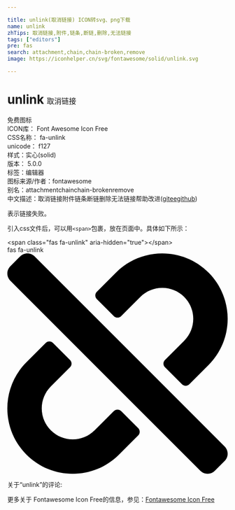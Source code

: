 ```yaml
---

title: unlink(取消链接) ICON转svg、png下载
name: unlink
zhTips: 取消链接,附件,链条,断链,删除,无法链接
tags: ["editors"]
pre: fas
search: attachment,chain,chain-broken,remove
image: https://iconhelper.cn/svg/fontawesome/solid/unlink.svg

---
```


# unlink  <small style="font-size: 60%;font-weight: 100">取消链接</small>


<div class="detail-page">
<p>
<span><span class="badge-success badge">免费图标</span> </span>
<br/>
<span>
ICON库：
<span class="badge-secondary badge">Font Awesome Icon Free</span> 
</span>
<br/>
<span>
CSS名称：
<span class="badge-secondary badge">fa-unlink</span> 
</span>
<br/>
<span>
unicode：
<span class="badge-secondary badge">f127</span> 
<copy-btn content='f127' btn-title=""></copy-btn>
<copy-btn :content='String.fromCodePoint(parseInt("f127", 16))' btn-title="复制U"></copy-btn>
</span><br/><span>样式：<span class="badge-light badge">实心(solid)</span></span>
<br/>
<span>
版本：
<span class="badge-secondary badge">5.0.0</span> 
</span><br/><span>标签：<span class="badge-light badge"><router-link to="/tags/editors.html">编辑器</router-link></span></span>
<br/>
<span>图标来源/作者：<span class="badge-light badge">fontawesome</span></span> 
<br/>
<span>别名：<span class="badge-light badge">attachment</span><span class="badge-light badge">chain</span><span class="badge-light badge">chain-broken</span><span class="badge-light badge">remove</span></span><br/><span class="zh-detail">中文描述：<span class="badge-primary badge">取消链接</span><span class="badge-primary badge">附件</span><span class="badge-primary badge">链条</span><span class="badge-primary badge">断链</span><span class="badge-primary badge">删除</span><span class="badge-primary badge">无法链接</span><span class="help-link"><span>帮助改进</span>(<a href="https://gitee.com/liuwave/icon-helper/edit/master/json/fontawesome/solid/unlink.json" target="_blank" rel="noopener noreferrer">gitee</a><a href="https://github.com/liuwave/icon-helper/edit/master/json/fontawesome/solid/unlink.json" target="_blank" rel="noopener noreferrer">github</a></span>)</span><br/>
</p>
</div><div class="description description alert alert-light">表示链接失败。</div>
<div class="alert alert-dark">
  <i class="fas fa-unlink fa-xs"></i>
  <i class="fas fa-unlink fa-sm"></i>
  <i class="fas fa-unlink fa-lg"></i>
  <i class="fas fa-unlink fa-2x"></i>
  <i class="fas fa-unlink fa-3x"></i>
  <i class="fas fa-unlink fa-5x"></i>
  <i class="fas fa-unlink fa-7x"></i>
</div>
<div>
  <p>引入css文件后，可以用<code>&lt;span&gt;</code>包裹，放在页面中。具体如下所示：    
  </p>
  <div class="alert alert-primary" style="font-size: 14px">
    &lt;span class="fas fa-unlink" aria-hidden="true"&gt;&lt;/span&gt;
    <copy-btn content='<span class="fas fa-unlink" aria-hidden="true"></span>'></copy-btn>
  </div>
  <div class="alert alert-secondary">
    <i class="fas fa-unlink"
    style="font-size: 24px"
    aria-hidden="true"></i> fas fa-unlink
    <copy-btn content="fas fa-unlink" btn-title="复制图标名称"></copy-btn>
  </div>
</div>
<div id="svg" class="svg-wrap">
<svg xmlns="http://www.w3.org/2000/svg" viewBox="0 0 512 512"><path d="M304.083 405.907c4.686 4.686 4.686 12.284 0 16.971l-44.674 44.674c-59.263 59.262-155.693 59.266-214.961 0-59.264-59.265-59.264-155.696 0-214.96l44.675-44.675c4.686-4.686 12.284-4.686 16.971 0l39.598 39.598c4.686 4.686 4.686 12.284 0 16.971l-44.675 44.674c-28.072 28.073-28.072 73.75 0 101.823 28.072 28.072 73.75 28.073 101.824 0l44.674-44.674c4.686-4.686 12.284-4.686 16.971 0l39.597 39.598zm-56.568-260.216c4.686 4.686 12.284 4.686 16.971 0l44.674-44.674c28.072-28.075 73.75-28.073 101.824 0 28.072 28.073 28.072 73.75 0 101.823l-44.675 44.674c-4.686 4.686-4.686 12.284 0 16.971l39.598 39.598c4.686 4.686 12.284 4.686 16.971 0l44.675-44.675c59.265-59.265 59.265-155.695 0-214.96-59.266-59.264-155.695-59.264-214.961 0l-44.674 44.674c-4.686 4.686-4.686 12.284 0 16.971l39.597 39.598zm234.828 359.28l22.627-22.627c9.373-9.373 9.373-24.569 0-33.941L63.598 7.029c-9.373-9.373-24.569-9.373-33.941 0L7.029 29.657c-9.373 9.373-9.373 24.569 0 33.941l441.373 441.373c9.373 9.372 24.569 9.372 33.941 0z"/></svg>
</div>
<detail full-name='fa-unlink'></detail>
<div>
<p>关于“unlink”的评论:</p>
</div>
<Vssue title="关于“unlink”的评论" ></Vssue>    
<div><p>更多关于  Fontawesome Icon Free的信息，参见：<a target="_blank" href="https://iconhelper.cn/fontawesome.html">Fontawesome Icon Free</a>
</p></div>
